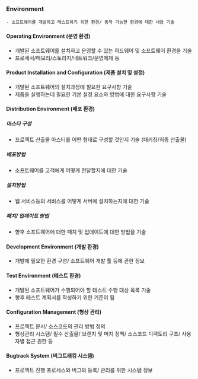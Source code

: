 ### Environment
```
- 소프트웨어를 개발하고 테스트하기 위한 환경/ 동작 가능한 환경에 대한 내용 기술
```

#### Operating Environment (운영 환경)
- 개발된 소프트웨어를 설치하고 운영할 수 있는 하드웨어 및 소프트웨어 환경을 기술
- 프로세서/메모리/스토리지/네트워크/운영체제 등

#### Product Installation and Configuration (제품 설치 및 설정)
- 개발된 소프트웨어의 설치과정에 필요한 요구사항 기술
- 제품을 실행하는데 필요한 기본 설정 요소와 방법에 대한 요구사항 기술

#### Distribution Environment (배포 환경)
##### 마스터 구성
- 프로젝트 산출물 마스터를 어떤 형태로 구성할 것인지 기술 (패키징/최종 산출물)

##### 배포방법
- 소프트웨어를 고객에게 어떻게 전달할지에 대한 기술

##### 설치방법
- 웹 서비스등의 서비스를 어떻게 서버에 설치하는지에 대한 기술

##### 패치/ 업데이트 방법
- 향후 소프트웨어에 대한 패치 및 업데이트에 대한 방법을 기술

#### Development Environment (개발 환경)
- 개발에 필요한 환경 구성/ 소프트웨어 개발 툴 등에 관한 정보

#### Test Environment (테스트 환경)
- 개발된 소프트웨어가 수행되어야 할 테스트 수행 대상 목록 기술
- 향후 테스트 계획서를 작성하기 위한 기준이 됨

#### Configuration Management (형상 관리)
- 프로젝트 문서/ 소스코드의 관리 방법 정의
- 형상관리 시스템/ 필수 산출물/ 브랜치 및 머지 정책/ 소스코드 디렉토리 구조/ 사용자별 접근 권한 등

#### Bugtrack System (버그트래킹 시스템)
- 프로젝트 진행 프로세스와 버그의 등록/ 관리를 위한 시스템 정보

